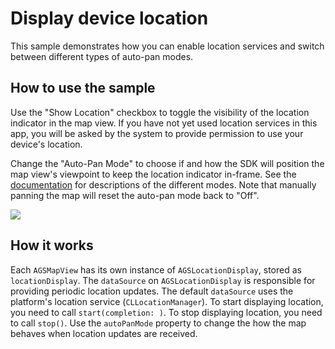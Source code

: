 # Display device location

This sample demonstrates how you can enable location services and switch between different types of auto-pan modes.

## How to use the sample

Use the "Show Location" checkbox to toggle the visibility of the location indicator in the map view. If you have not yet used location services in this app, you will be asked by the system to provide permission to use your device's location.

Change the "Auto-Pan Mode" to choose if and how the SDK will position the map view's viewpoint to keep the location indicator in-frame. See the [documentation](https://developers.arcgis.com/qt/latest/cpp/api-reference/esri-arcgisruntime-locationdisplayautopanmode.html) for descriptions of the different modes. Note that manually panning the map will reset the auto-pan mode back to "Off".

![](image1.png)

## How it works

Each `AGSMapView` has its own instance of `AGSLocationDisplay`, stored as `locationDisplay`. The `dataSource` on `AGSLocationDisplay` is responsible for providing periodic location updates. The default `dataSource` uses the platform's location service (`CLLocationManager`). To start displaying location, you need to call `start(completion: )`. To stop displaying location, you need to call `stop()`. Use the `autoPanMode` property to change the how the map behaves when location updates are received.